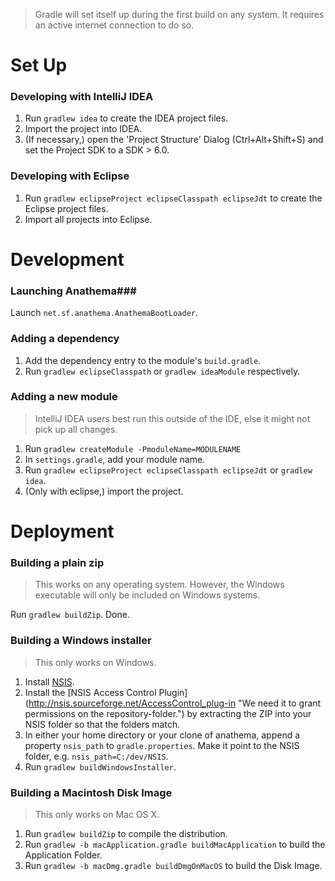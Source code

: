 > Gradle will set itself up during the first build on any system. It requires an active internet connection to do so.

Set Up
======
### Developing with IntelliJ IDEA ###
1. Run ``gradlew idea`` to create the IDEA project files.
2. Import the project into IDEA.
3. (If necessary,) open the 'Project Structure' Dialog (Ctrl+Alt+Shift+S) and set the Project SDK to a SDK > 6.0.

### Developing with Eclipse ###
1. Run ``gradlew eclipseProject eclipseClasspath eclipseJdt`` to create the Eclipse project files.
2. Import all projects into Eclipse.

Development
===========
### Launching Anathema###
Launch ``net.sf.anathema.AnathemaBootLoader``.

### Adding a dependency ###
1. Add the dependency entry to the module's ``build.gradle``.
2. Run ``gradlew eclipseClasspath`` or ``gradlew ideaModule`` respectively.

### Adding a new module ###
> IntelliJ IDEA users best run this outside of the IDE, else it might not pick up all changes.

1. Run ``gradlew createModule -PmoduleName=MODULENAME``
2. In ``settings.gradle``, add your module name.
4. Run ``gradlew eclipseProject eclipseClasspath eclipseJdt`` or ``gradlew idea``.
5. (Only with eclipse,) import the project.

Deployment
==========
### Building a plain zip ###
> This works on any operating system. However, the Windows executable will only be included on Windows systems.

Run ``gradlew buildZip``. Done.

### Building a Windows installer ###
> This only works on Windows.

1. Install [NSIS](http://nsis.sourceforge.net/Download "Our installer-framework of choice").
2. Install the [NSIS Access Control Plugin] (http://nsis.sourceforge.net/AccessControl_plug-in "We need it to grant permissions on the repository-folder.") by extracting the ZIP into your NSIS folder so that the folders match.
3. In either your home directory or your clone of anathema, append a property ``nsis_path`` to ``gradle.properties``. Make it point to the NSIS folder, e.g. ``nsis_path=C:/dev/NSIS``.
4. Run ``gradlew buildWindowsInstaller``.

### Building a Macintosh Disk Image ###
> This only works on Mac OS X.

1. Run ``gradlew buildZip`` to compile the distribution.
2. Run ``gradlew -b macApplication.gradle buildMacApplication`` to build the Application Folder.
3. Run ``gradlew -b macDmg.gradle buildDmgOnMacOS`` to build the Disk Image.